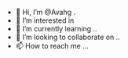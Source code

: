 - 👋 Hi, I’m @Avahg .
- 👀 I’m interested in 
- 🌱 I’m currently learning ..
- 💞️ I’m looking to collaborate on ..
- 📫 How to reach me ...

<!---
Avahg/Avahg is a ✨ special ✨ repository because its `README.md` (this file) appears on your GitHub profile.
You can click the Preview link to take a look at your changes.
--->
